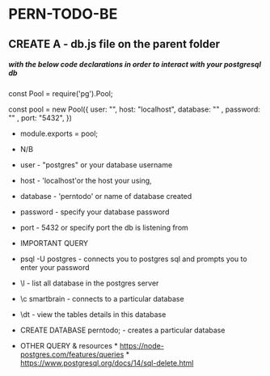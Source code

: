 # PERN-TODO-BE

## CREATE A - db.js file on the parent folder 
##### with the below code declarations in order to interact with your postgresql db 

const Pool = require('pg').Pool;

const pool = new Pool({
    user: "",
    host: "localhost",
    database: "" ,
    password: ""  ,
    port: "5432",
})

- module.exports = pool;

- N/B
- user - "postgres" or your database username
- host - 'localhost'or the host your using,
- database - 'perntodo' or name of database created
- password -  specify your database password
- port - 5432 or specify port the db is listening from

- IMPORTANT QUERY
- psql -U postgres - connects you to postgres sql and prompts you to enter your password
- \l - list all database in the postgres server
- \c smartbrain - connects to a particular database
- \dt - view the tables details in this database
- CREATE DATABASE perntodo; - creates a particular database
- OTHER QUERY & resources * https://node-postgres.com/features/queries
                         *  https://www.postgresql.org/docs/14/sql-delete.html

